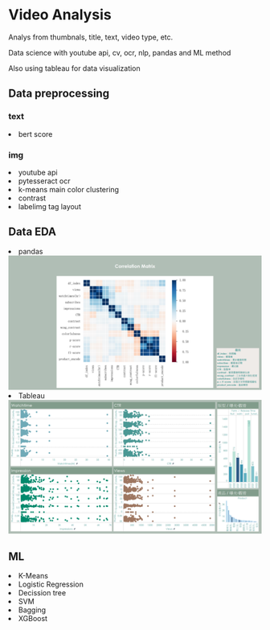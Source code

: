 # Video Analysis
Analys from thumbnals, title, text, video type, etc.

Data science with youtube api, cv, ocr, nlp, pandas and ML method

Also using tableau for data visualization

<h2> Data preprocessing </h2>
<h3> text </h3>
<li> bert score </li>

<h3> img </h3>
<li> youtube api </li>
<li> pytesseract ocr </li>
<li> k-means main color clustering </li>
<li> contrast </li>
<li> labelimg tag layout </li>

<h2> Data EDA </h2>
<li> pandas </li>
<img src="img/Correlation Matrix.png">
<li> Tableau </li>
<img src="img/指標相關.png">

<h2> ML </h2>
<li> K-Means </li>
<li> Logistic Regression </li>
<li> Decission tree </li>
<li> SVM </li>
<li> Bagging </li>
<li> XGBoost </li>
